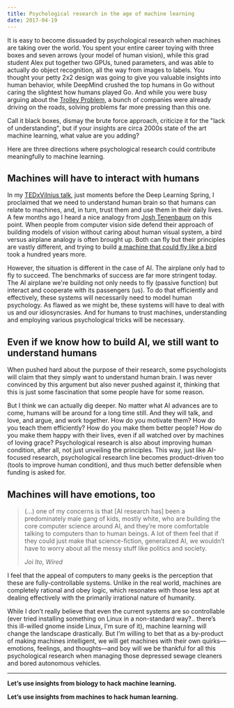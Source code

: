 ```yaml
---
title: Psychological research in the age of machine learning
date: 2017-04-19
---
```


It is easy to become dissuaded by psychological research when machines are taking over the world. You spent your entire career toying with three boxes and seven arrows (your model of human vision), while this grad student Alex put together two GPUs, tuned parameters, and was able to actually do object recognition, all the way from images to labels. You thought your petty 2x2 design was going to give you valuable insights into human behavior, while DeepMind crushed the top humans in Go without caring the slightest how humans played Go. And while you were busy arguing about the [Trolley Problem](https://en.wikipedia.org/wiki/Trolley_problem), a bunch of companies were already driving on the roads, solving problems far more pressing than this one.

Call it black boxes, dismay the brute force approach, criticize it for the "lack of understanding", but if your insights are circa 2000s state of the art machine learning, what value are you adding?

Here are three directions where psychological research could contribute meaningfully to machine learning.

## Machines will have to interact with humans

In my [TEDxVilnius talk](https://klab.lt/education/lectures/2012-tedx/), just moments before the Deep Learning Spring, I proclaimed that we need to understand human brain so that humans can relate to machines, and, in turn, trust them and use them in their daily lives. A few months ago I heard a nice analogy from [Josh Tenenbaum](http://web.mit.edu/cocosci/josh.html) on this point. When people from computer vision side defend their approach of building models of vision without caring about human visual system, a bird versus airplane analogy is often brought up. Both can fly but their principles are vastly different, and trying to build [a machine that could fly like a bird](https://www.youtube.com/watch?v=nnR8fDW3Ilo) took a hundred years more.

However, the situation is different in the case of AI. The airplane only had to fly to succeed. The benchmarks of success are far more stringent today. The AI airplane we're building not only needs to fly (passive function) but interact and cooperate with its passengers (us). To do that efficiently and effectively, these systems will necessarily need to model human psychology. As flawed as we might be, these systems will have to deal with us and our idiosyncrasies. And for humans to trust machines, understanding and employing various psychological tricks will be necessary.

## Even if we know how to build AI, we still want to understand humans

When pushed hard about the purpose of their research, some psychologists will claim that they simply want to understand human brain. I was never convinced by this argument but also never pushed against it, thinking that this is just some fascination that some people have for some reason.

But I think we can actually dig deeper. No matter what AI advances are to come, humans will be around for a long time still. And they will talk, and love, and argue, and work together. How do you motivate them? How do you teach them efficiently? How do you make them better people? How do you make them happy with their lives, even if all watched over by machines of loving grace? Psychological research is also about improving human condition, after all, not just unveiling the principles. This way, just like AI-focused research, psychological research line becomes product-driven too (tools to improve human condition), and thus much better defensible when funding is asked for.

## Machines will have emotions, too

> (…) one of my concerns is that [AI research has] been a predominately male gang of kids, mostly white, who are building the core computer science around AI, and they’re more comfortable talking to computers than to human beings. A lot of them feel that if they could just make that science-fiction, generalized AI, we wouldn’t have to worry about all the messy stuff like politics and society.
>
> *Joi Ito, Wired*

I feel that the appeal of computers to many geeks is the perception that these are fully-controllable systems. Unlike in the real world, machines are completely rational and obey logic, which resonates with those less apt at dealing effectively with the primarily irrational nature of humanity.

While I don’t really believe that even the current systems are so controllable (ever tried installing something on Linux in a non-standard way?.. there’s this ill-willed gnome inside Linux, I'm sure of it), machine learning will change the landscape drastically. But I’m willing to bet that as a by-product of making machines intelligent, we will get machines with their own quirks––emotions, feelings, and thoughts––and boy will we be thankful for all this psychological research when managing those depressed sewage cleaners and bored autonomous vehicles.

***

**Let’s use insights from biology to hack machine learning.**

**Let’s use insights from machines to hack human learning.**
